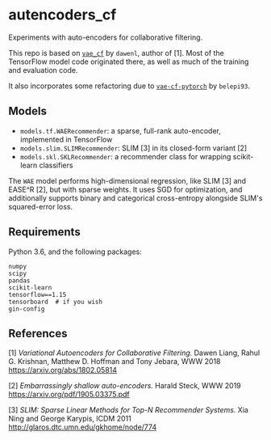 # autencoders_cf

Experiments with auto-encoders for collaborative filtering.

This repo is based on [`vae_cf`](https://github.com/dawenl/vae_cf) by `dawenl`, author of [1]. Most of the TensorFlow model code originated there, as well as much of the training and evaluation code.

It also incorporates some refactoring due to [`vae-cf-pytorch`](https://github.com/belepi93/vae-cf-pytorch) by `belepi93`.

## Models

- `models.tf.WAERecommender`: a sparse, full-rank auto-encoder, implemented in TensorFlow
- `models.slim.SLIMRecommender`: SLIM [3] in its closed-form variant [2]
- `models.skl.SKLRecommender`: a recommender class for wrapping scikit-learn classifiers

The `WAE` model performs high-dimensional regression, like SLIM [3] and EASE^R [2], but with sparse weights. It uses SGD for optimization, and additionally supports binary and categorical cross-entropy alongside SLIM's squared-error loss.

## Requirements

Python 3.6, and the following packages:
```
numpy
scipy
pandas
scikit-learn
tensorflow==1.15
tensorboard  # if you wish
gin-config
```

## References

[1] *Variational Autoencoders for Collaborative Filtering.* Dawen Liang, Rahul G. Krishnan, Matthew D. Hoffman and Tony Jebara, WWW 2018
https://arxiv.org/abs/1802.05814

[2] *Embarrassingly shallow auto-encoders.* Harald Steck, WWW 2019
https://arxiv.org/pdf/1905.03375.pdf

[3] *SLIM: Sparse Linear Methods for Top-N Recommender Systems.* Xia Ning and George Karypis, ICDM 2011
http://glaros.dtc.umn.edu/gkhome/node/774
